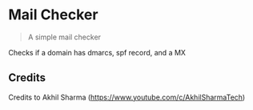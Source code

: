 # Mail Checker
> A simple mail checker

Checks if a domain has dmarcs, spf record, and a MX

## Credits

Credits to Akhil Sharma (https://www.youtube.com/c/AkhilSharmaTech)
